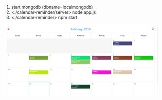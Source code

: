 1. start mongodb (dbname=localmongodb)
2. <./calendar-reminder/server> node app.js
3. <./calendar-reminder> npm start

![alt text](https://github.com/virajshah2503/calendar-reminder/blob/master/public/calendar-reminder.png)
